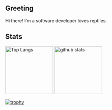 ## Greeting

Hi there!
I'm a software developer loves reptiles.

## Stats

<p align="left"> 
  <img alt="Top Langs" height="150px" src="" />
  <img alt="github stats" height="150px" src="https://github-readme-stats.vercel.app/api?username=yt-d-rep&theme=tokyonight&show_icons=ture" />
</p>

[![trophy](https://github-profile-trophy.vercel.app/?username=yt-d-rep&theme=tokyonight&column=8)](https://github.com/ryo-ma/github-profile-trophy)
